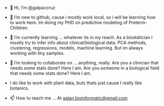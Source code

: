 - 👋 Hi, I’m @galpaccruz
- 👀 I’m new to github, cause i mostly work local, so i will be learning how to work here. Im doing my PHD on predictive modeling of Preterm-Children.
- 🌱 I’m currently learning ... whatever its in my reach. As a biostatician I mostly try to infer info about clinical/biological data. 
PCA methods, clustering, regressions, models, machine learning. But im always working with tiny samples.
- 💞️ I’m looking to collaborate on ... anything, really. Are you a clinician that needs some stats done? Here I am. Are you someone in a biological field that needs some stats done? Here I am.
- I do like to work with plant data, buts thats just cause I really like botanics.


- 📫 How to reach me ... At galan.bioinformatic@gmail.com

<!---
galpaccruz/galpaccruz is a ✨ special ✨ repository because its `README.md` (this file) appears on your GitHub profile.
You can click the Preview link to take a look at your changes.
--->
